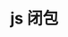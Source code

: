 <ClientOnly>
<initbg/>
</ClientOnly>

# <my-title textColor_h="rgb(173,235,173)" lineColor="rgb(173,235,173)">js 闭包</my-title>



<!-- <ClientOnly>
<my-code/>
</ClientOnly> -->
